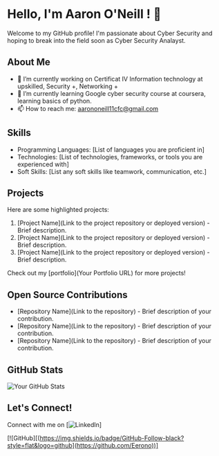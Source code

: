 # Hello, I'm Aaron O'Neill ! 👋

Welcome to my GitHub profile! I'm passionate about Cyber Security and hoping to break into the field soon as Cyber Security Analayst.

## About Me

- 🔭 I’m currently working on Certificat IV Information technology at upskilled, Security +, Networking +
- 🌱 I’m currently learning Google cyber security course at coursera, learning basics of python.
- 📫 How to reach me: aarononeill11cfc@gmail.com

## Skills

- Programming Languages: [List of languages you are proficient in]
- Technologies: [List of technologies, frameworks, or tools you are experienced with]
- Soft Skills: [List any soft skills like teamwork, communication, etc.]

## Projects

Here are some highlighted projects:

1. [Project Name](Link to the project repository or deployed version) - Brief description.
2. [Project Name](Link to the project repository or deployed version) - Brief description.
3. [Project Name](Link to the project repository or deployed version) - Brief description.

Check out my [portfolio](Your Portfolio URL) for more projects!

## Open Source Contributions

- [Repository Name](Link to the repository) - Brief description of your contribution.
- [Repository Name](Link to the repository) - Brief description of your contribution.
- [Repository Name](Link to the repository) - Brief description of your contribution.


## GitHub Stats

![Your GitHub Stats](https://github-readme-stats.vercel.app/api?username=YourGitHubUsername&show_icons=true&theme=radical)

## Let's Connect!

Connect with me on 
[![LinkedIn](https://www.linkedin.com/in/aaron-oneill-ab3a421a4/)]

[![GitHub][(https://img.shields.io/badge/GitHub-Follow-black?style=flat&logo=github](https://github.com/Eerono))]
